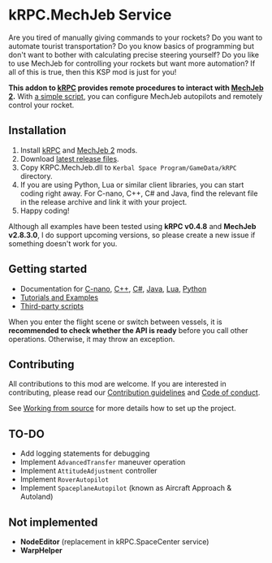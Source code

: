 # kRPC.MechJeb Service

Are you tired of manually giving commands to your rockets? Do you want to automate tourist transportation? Do you know basics of programming but don't want to bother with calculating precise steering yourself? Do you like to use MechJeb for controlling your rockets but want more automation? If all of this is true, then this KSP mod is just for you!

**This addon to [kRPC](https://krpc.github.io/krpc) provides remote procedures to interact with [MechJeb 2](https://github.com/MuMech/MechJeb2).** With [a simple script](https://genhis.github.io/KRPC.MechJeb/tutorials/launch-into-orbit.html), you can configure MechJeb autopilots and remotely control your rocket.

## Installation

1. Install [kRPC](https://krpc.github.io/krpc/getting-started.html) and [MechJeb 2](https://www.curseforge.com/kerbal/ksp-mods/mechjeb) mods.
2. Download [latest release files](https://github.com/Genhis/KRPC.MechJeb/releases).
3. Copy KRPC.MechJeb.dll to `Kerbal Space Program/GameData/kRPC` directory.
4. If you are using Python, Lua or similar client libraries, you can start coding right away. For C-nano, C++, C# and Java, find the relevant file in the release archive and link it with your project.
5. Happy coding!

Although all examples have been tested using **kRPC v0.4.8** and **MechJeb v2.8.3.0**, I do support upcoming versions, so please create a new issue if something doesn't work for you.

## Getting started

- Documentation for
[C-nano](https://genhis.github.io/KRPC.MechJeb/cnano/),
[C++](https://genhis.github.io/KRPC.MechJeb/cpp/),
[C#](https://genhis.github.io/KRPC.MechJeb/csharp/),
[Java](https://genhis.github.io/KRPC.MechJeb/java/),
[Lua](https://genhis.github.io/KRPC.MechJeb/lua/),
[Python](https://genhis.github.io/KRPC.MechJeb/python/)
- [Tutorials and Examples](https://genhis.github.io/KRPC.MechJeb/tutorials.html)
- [Third-party scripts](https://genhis.github.io/KRPC.MechJeb/third-party-scripts.html)

When you enter the flight scene or switch between vessels, it is **recommended to check whether the API is ready** before you call other operations. Otherwise, it may throw an exception.

## Contributing

All contributions to this mod are welcome. If you are interested in contributing, please read our [Contribution guidelines](https://github.com/Genhis/KRPC.MechJeb/blob/master/.github/CONTRIBUTING.md) and [Code of conduct](https://github.com/Genhis/KRPC.MechJeb/blob/master/.github/CODE_OF_CONDUCT.md).

See [Working from source](https://github.com/Genhis/KRPC.MechJeb/blob/master/.github/CONTRIBUTING.md#working-from-source) for more details how to set up the project.

## TO-DO

- Add logging statements for debugging
- Implement `AdvancedTransfer` maneuver operation
- Implement `AttitudeAdjustment` controller
- Implement `RoverAutopilot`
- Implement `SpaceplaneAutopilot` (known as Aircraft Approach & Autoland)

## Not implemented

- **NodeEditor** (replacement in kRPC.SpaceCenter service)
- **WarpHelper**
